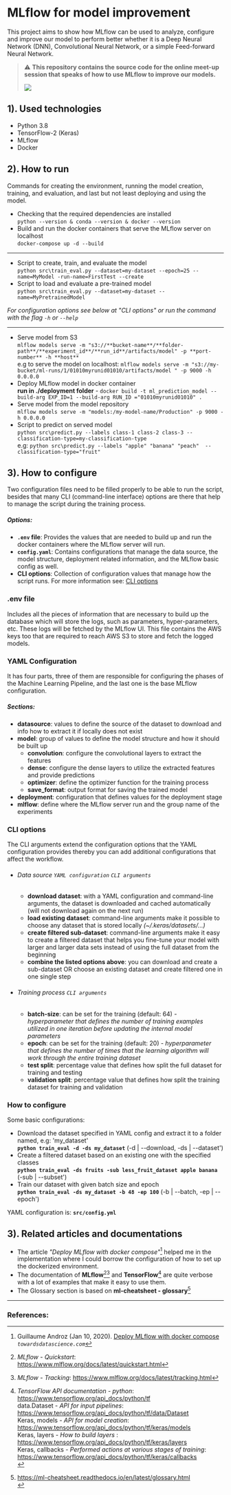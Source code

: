 # MLflow for model improvement
This project aims to show how MLflow can be used to analyze, configure and improve our model to perform better
 whether it is a Deep Neural Network (DNN), Convolutional Neural Network, or a simple Feed-forward Neural Network.

>:warning: **This repository contains the source code for the online meet-up session that speaks of how to use MLflow
> to improve our models.**<br>
>
>![](https://img.shields.io/static/v1?label=Session%20date&message=November%2025,%202021&color=success&logo=meetup) <br>

  
## 1). Used technologies
- Python 3.8
- TensorFlow-2 (Keras)
- MLflow
- Docker

## 2). How to run

Commands for creating the environment, running the model creation, training, and evaluation, and last but not least
 deploying and using the model.
 
- Checking that the required dependencies are installed<br>
`python --version & conda --version & docker --version`
- Build and run the docker containers that serve the MLflow server on localhost<br>
`docker-compose up -d --build`
---
- Script to create, train, and evaluate the model<br>
`python src\train_eval.py --dataset=my-dataset --epoch=25 --name=MyModel -run-name=FirstTest --create`
- Script to load and evaluate a pre-trained model<br>
`python src\train_eval.py --dataset=my-dataset --name=MyPretrainedModel`

*For configuration options see below at "CLI options" or run the command with the flag `-h` or `--help`*

---
- Serve model from S3<br>
`mlflow models serve -m "s3://**bucket-name**/**folder-path**/**experiment_id**/**run_id**/artifacts/model" -p
 **port-number** -h **host**`<br>
e.g to serve the model on localhost: `mlflow models serve -m "s3://my-bucket/ml-runs/1/01010myrunid01010/artifacts/model
" -p 9000 -h 0.0.0.0`
- Deploy MLflow model in docker container<br>
 **run in ./deployment folder** - `docker build -t ml_prediction_model --build-arg EXP_ID=1 --build-arg RUN_ID
 ="01010myrunid01010" .`
- Serve model from the model repository<br>
`mlflow models serve -m "models:/my-model-name/Production" -p 9000 -h 0.0.0.0`
- Script to predict on served model<br>
`python src\predict.py --labels class-1 class-2 class-3 --classification-type=my-classification-type`<br>
e.g: `python src\predict.py --labels "apple" "banana" "peach"  --classification-type="fruit"`
   

## 3). How to configure

Two configuration files need to be filled properly to be able to run the script, besides that many CLI (command-line
 interface) options are there that help to manage the script during the training process.

##### Options:
- **`.env` file**: Provides the values that are needed to build up and run the docker containers where the MLflow server will run. 
- **`config.yaml`**: Contains configurations that manage the data source, the model structure, deployment related
 information, and the MLflow basic config as well.
- **CLI options**: Collection of configuration values that manage how the script runs. For more information see: [CLI
 options
](#cli-options)

### .env file

Includes all the pieces of information that are necessary to build up the database which will store the logs, such as
 parameters, hyper-parameters, etc. These logs will be fetched by the MLflow UI. This file contains the AWS keys too
  that are required to reach AWS S3 to store and fetch the logged models.

### YAML Configuration

It has four parts, three of them are responsible for configuring the phases of the Machine Learning Pipeline, and the
 last one is the base MLflow configuration.   

##### Sections:
- **datasource**: values to define the source of the dataset to download and info how to extract it if locally does not exist
- **model**: group of values to define the model structure and how it should be built up
    - **convolution**: configure the convolutional layers to extract the features
    - **dense**: configure the dense layers to utilize the extracted features and provide predictions
    - **optimizer**: define the optimizer function for the training process
    - **save_format**: output format for saving the trained model
- **deployment**: configuration that defines values for the deployment stage
- **mlflow**: define where the MLflow server run and the group name of the experiments

### CLI options

The CLI arguments extend the configuration options that the YAML configuration provides thereby you can add additional
configurations that affect the workflow.

- ###### Data source `YAML configuration` `CLI arguments`
    - **download dataset**: with a YAML configuration and command-line arguments, the dataset is downloaded and
     cached automatically (will not download again on the next run)
    - **load existing dataset**: command-line arguments make it possible to choose any dataset that is stored locally
     *(~/.keras/datasets/...)*
    - **create filtered sub-dataset**: command-line arguments make it easy to create a filtered dataset that helps
     you fine-tune your model with larger and larger data sets instead of using the full dataset from the beginning
    - **combine the listed options above**: you can download and create a sub-dataset OR choose an existing dataset
     and create filtered one in one single step 
- ###### Training process `CLI arguments`
    - **batch-size**: can be set for the training (default: 64) - *hyperparameter that defines the number of training
     examples utilized in one iteration before updating the internal model parameters* 
    - **epoch**: can be set for the training (default: 20) - *hyperparameter that defines the number of times that the
     learning algorithm will work through the entire training dataset*
    - **test split**: percentage value that defines how split the full dataset for training and testing
    - **validation split**: percentage value that defines how split the training dataset for training and validation
  
### How to configure

Some basic configurations: 
- Download the dataset specified in YAML config and extract it to a folder named, e.g: 'my_dataset'
    <br>**`python train_eval -d -ds my_dataset`** (-d | --download, -ds | --dataset')
- Create a filtered dataset based on an existing one with the specified classes
    <br>**`python train_eval -ds fruits -sub less_fruit_dataset apple banana`** (-sub | --subset')
- Train our dataset with given batch size and epoch
    <br>**`python train_eval -ds my_dataset -b 48 -ep 100`** (-b | --batch, -ep | --epoch')

YAML configuration is: **`src/config.yml`**

## 3). Related articles and documentations

- The article *"Deploy MLflow with docker compose"*[^1] helped me in the implementation where I could borrow
 the configuration of how to set up the dockerized environment.
- The documentation of **MLflow**[^2][^3] and **TensorFlow**[^4] are quite verbose with a lot of examples that make it
 easy to use them.
- The Glossary section is based on **ml-cheatsheet - glossary**[^5]
***

### References:

[^1]: Guillaume Androz (Jan 10, 2020). [Deploy MLflow with docker compose](https://towardsdatascience.com/deploy-mlflow-with-docker-compose-8059f16b6039) *`towardsdatascience.com`*
[^2]: *MLflow - Quickstart*: https://www.mlflow.org/docs/latest/quickstart.html
[^3]: *MLflow - Tracking*: https://www.mlflow.org/docs/latest/tracking.html
[^4]: *TensorFlow API documentation - python*: https://www.tensorflow.org/api_docs/python/tf <br>
data.Dataset - *API for input pipelines*: https://www.tensorflow.org/api_docs/python/tf/data/Dataset <br>
Keras, models - *API for model creation*: https://www.tensorflow.org/api_docs/python/tf/keras/models <br>
Keras, layers - *How to build layers* : https://www.tensorflow.org/api_docs/python/tf/keras/layers <br>
Keras, callbacks - *Performed actions at various stages of training*: https://www.tensorflow.org/api_docs/python/tf/keras/callbacks <br>
[^5]: https://ml-cheatsheet.readthedocs.io/en/latest/glossary.html <br>
